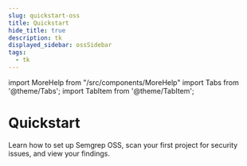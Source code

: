 ```yaml
---
slug: quickstart-oss
title: Quickstart
hide_title: true
description: tk
displayed_sidebar: ossSidebar
tags:
  - tk
---
```


import MoreHelp from "/src/components/MoreHelp"
import Tabs from '@theme/Tabs';
import TabItem from '@theme/TabItem';

# Quickstart

Learn how to set up Semgrep OSS, scan your first project for security issues, and view your findings.
